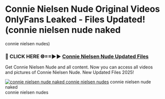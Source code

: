 # Connie Nielsen Nude Original Videos 0nlyFans Leaked - Files Updated! (connie nielsen nude naked<br>
connie nielsen nudes)

<h3>🔴 CLICK HERE 🌐==►► <a href="https://tinyurl.com/2p9ay9w9" rel="nofollow">Connie Nielsen Nude Updated Files</a></h3>

Get Connie Nielsen Nude and all content. Now you can access all videos and pictures of Connie Nielsen Nude. New Updated Files 2025!

[![connie nielsen nude naked<br>
connie nielsen nudes](https://i.imgur.com/KQgVmj3.gif)](https://tinyurl.com/2p9ay9w9)
connie nielsen nude naked<br>
connie nielsen nudes